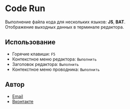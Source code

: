 # Code Run
Выполнение файла кода для нескольких языков: **JS**, **BAT**.  
Отображение выходных данных в терминале редактора.

## Использование
* Горячие клавиши: `F5`
* Контекстное меню редактора: `Выполнить`
* Заголовок редактора: `Выполнить`
* Контекстное меню проводника: `Выполнить`

## Автор
* [Email](mailto:the_alex_mark@mail.ru)
* [Вконтакте](https://vk.com/the_alex_mark)
